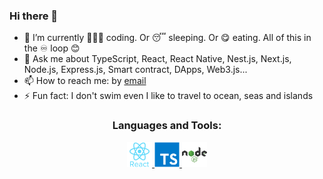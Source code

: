 ### Hi there 👋

- 🔭 I’m currently 👨🏻‍💻 coding. Or 😴 sleeping. Or 😋 eating. All of this in the ♾️ loop 😊
- 💬 Ask me about TypeScript, React, React Native, Nest.js, Next.js, Node.js, Express.js, Smart contract, DApps, Web3.js...
- 📫 How to reach me: by <a href="mailto:oleksandr.bratushchyk.khoma@gmail.com">email</a>
- ⚡ Fun fact: I don't swim even I like to travel to ocean, seas and islands


<h3 align="center">Languages and Tools:</h3>
<p align="center">
<a href="https://reactjs.org/" target="_blank"><img src="https://raw.githubusercontent.com/devicons/devicon/master/icons/react/react-original-wordmark.svg" alt="react" width="40" height="40"/> </a>
<a href="https://www.typescriptlang.org/" target="_blank"> <img src="https://raw.githubusercontent.com/devicons/devicon/master/icons/typescript/typescript-original.svg" alt="typescript" width="40" height="40"/> </a>
<a href="https://nodejs.org" target="_blank"> <img src="https://raw.githubusercontent.com/devicons/devicon/master/icons/nodejs/nodejs-original-wordmark.svg" alt="nodejs" width="40" height="40"/> </a>
</p>

<!--
**OleksaBratush/OleksaBratush** is a ✨ _special_ ✨ repository because its `README.md` (this file) appears on your GitHub profile.

Here are some ideas to get you started:

- 🔭 I’m currently working on ...
- 🌱 I’m currently learning ...
- 👯 I’m looking to collaborate on ...
- 🤔 I’m looking for help with ...
- 💬 Ask me about ...
- 📫 How to reach me: ...
- 😄 Pronouns: ...
- ⚡ Fun fact: ...
-->
